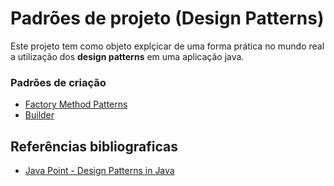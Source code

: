 # Padrões de projeto (Design Patterns)

Este projeto tem como objeto explçicar de uma forma prática no mundo real a utilização dos **design patterns** em uma aplicação java.

### Padrões de criação

 - [Factory Method Patterns](docs/FACTORY_METHOD_PATTERN.md)
 - [Builder](docs/BUILDER.md)

## Referências bibliograficas

 - [Java Point - Design Patterns in Java](https://www.javatpoint.com/design-patterns-in-java)